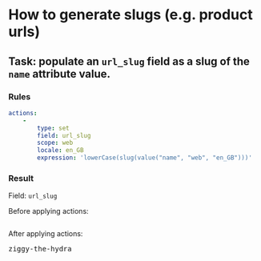 [comment]: <> (This file is auto-generated based on example-provider.)
# How to generate slugs (e.g. product urls)

## Task: populate an `url_slug` field as a slug of the `name` attribute value.

### Rules

```yaml
actions:
    -
        type: set
        field: url_slug
        scope: web
        locale: en_GB
        expression: 'lowerCase(slug(value("name", "web", "en_GB")))'
```

### Result

Field: `url_slug`

Before applying actions: <pre></pre>

After applying actions: <pre>ziggy-the-hydra</pre>
